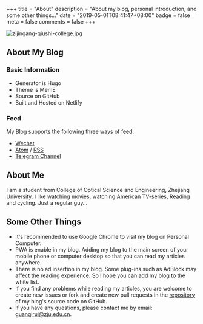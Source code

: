 +++
title = "About"
description = "About my blog, personal introduction, and some other things…"
date = "2019-05-01T08:41:47+08:00"
badge = false
meta = false
comments = false
+++

![zijingang-qiushi-college.jpg](/images/zijingang-qiushi-college.jpg "Zijingang Campus of Zhejiang University · Qiushi College")

## About My Blog

### Basic Information

+ Generator is Hugo
+ Theme is MemE
+ Source on GitHub
+ Built and Hosted on Netlify

### Feed

My Blog supports the following three ways of feed:

+ <a href="/images/wechat-official-accounts.svg" target="_blank">Wechat</a>
+ <a href="/atom.xml" target="_blank">Atom</a> / <a href="/rss.xml" target="_blank">RSS</a>
+ [Telegram Channel](https://t.me/guanqr)

## About Me

I am a student from College of Optical Science and Engineering, Zhejiang University. I like watching movies, watching American TV-series, Reading and cycling. Just a regular guy…

## Some Other Things

+ It's recommended to use Google Chrome to visit my blog on Personal Computer.
+ PWA is enable in my blog. Adding  my blog to the main screen of your mobile phone or computer desktop so that you can read my articles anywhere.
+ There is no ad insertion in my blog. Some plug-ins such as AdBlock may affect the reading experience. So I hope you can add my blog to the white list. 
+ If you find any problems while reading my articles, you are welcome to create new issues or fork and create new pull requests in the [repository](https://github.com/guanqr/blog) of my blog's source code on GitHub.
+ If you have any questions, please contact me by email: [guanqirui@zju.edu.cn](mailto:guanqirui@zju.edu.cn).